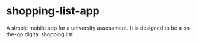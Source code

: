 # shopping-list-app
A simple mobile app for a university assessment. It is designed to be a on-the-go digital shopping list. 
